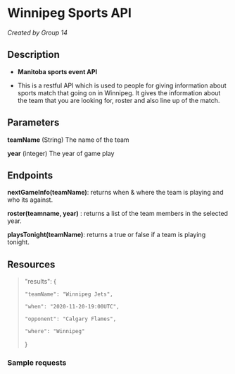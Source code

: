 # Winnipeg Sports API
*Created by Group 14*

## Description
- **Manitoba sports event API**

- This is a restful API which is used to people for giving information about sports match that going on in Winnipeg. It gives the information about the team that you are looking for, roster and also line up of the match.

## Parameters
**teamName** (String) The name of the team

**year** (integer) The year of game play 


## Endpoints
**nextGameInfo(teamName)**: returns when & where the team is playing and who its against.

**roster(teamname, year)** : returns a list of the team members in the selected year.

**playsTonight(teamName)**: returns a true or false if a team is playing tonight.

## Resources
> "results":
>   {
>
>     "teamName": "Winnipeg Jets",
>
>     "when": "2020-11-20-19:00UTC",
>
>     "opponent": "Calgary Flames",
>
>     "where": "Winnipeg"
>
>   }
>     

### Sample requests

